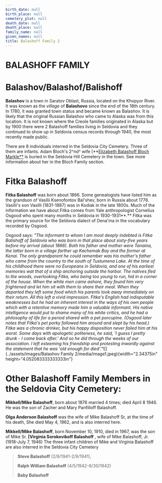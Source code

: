 ```yaml
---
birth_date: null
birth_place: null
cemetery_plot: null
death_date: null
death_place: null
family_name: null
given_names: null
title: Balashoff Family 2
---
```


# BALASHOFF FAMILY

# Balashov/Balashof/Balishoff

**Balashov** is a town in Saratov Oblast, Russia, located on the Khopyor
River. It was known as the *village* of **Balashovo** since the end of
the 18th century. In 1780, it was granted town status and became known
as Balashov. It is likely that the original Russian Balashov who came to
Alaska was from this location. It is not known where the Creole families
originated in Alaska but by 1900 there were 2 Balashoff families living
in Seldovia and they continued to show up in Seldovia census records
through 1940, the most recently made public.

There are 8 individuals interred in the Seldovia City Cemetery. Three of
them are infants. Adam Bloch's 2^nd^ wife [**[Elizabeth Balashoff Bloch
Markle**](../Word_Documents/Adam%20Bloch%20and%20English.doc)
is buried in the Seldovia Hill Cemetery in the town. See more
information about her in the Bloch Family section.

# Fitka Balashoff

**Fitka Balashoff** was born about 1866. Some genealogists
have listed him as the grandson of Vasilii Ksenofontov Bal'shev, born in
Russia about 1778. Vasilii's son Vasilli (1831-1887) was in Kodiak in
the late 1800s. Much of the information we have about Fitka comes from
Yale anthropologist Cornelius Osgood who spent many months in Seldovia
in 1930-1931**.** Fitka was the primary source for the Seldovia dialect
of Dena\'ina in the vocabulary recorded by Osgood.

Osgood says: *\"The informant to whom I am most deeply indebted is Fitka
Balishoff of Seldovia who was born in that place about sixty-five years
before my arrival (about 1866). Both his father and mother were Tanaina,
the latter born in a village farther up Kachemak Bay and the former at
Kenai. The only grandparent he could remember was his mother\'s father
who came from the country to the south of Tustumena Lake. At the time of
his childhood there were no Europeans in Seldovia, and one of his
earliest memories wat that of a ship anchoring outside the harbor. The
natives fled to the woods, overlooking Fitka, who being too young to
run, hid in a corner of the house. When the white men came ashore, they
found him very frightened and let him sit with them to share their meal.
When they departed they left some food which his parents took away
immediately on their return. All this left a vivid impression. Fitka\'s
English had indisputable weaknesses but he had an inherent interest in
the ways of his own people which with a retentive memory made him a
valuable informant. His native intelligence would put to shame many of
his white critics, and he had a philosophy of life for a period shared
with a pet porcupine. (Osgood later notes that Fitka\'s pet porky
followed him around and slept by his head.) Fitka was a chronic drinker,
but his happy disposition never failed him at his worst. Some days with
apologetic politeness, he said, \'I guess I pretty drunk - I come back
after.\' And so he did through the weeks of our association. I left
esteeming his friendship and protesting inwardly against the statement
that he was \'old enough for
died\'.\"*![](../assets/images/Balashov Family 2/media/image1.jpeg){width="2.34375in"
height="4.052083333333333in"}

# Other Balashoff Family Members in the Seldovia City Cemetery:

**Mikkell/Mike Balashoff**, born about 1876 married 4
times; died April 8 1946. He was the son of Zacher and Mary Panfilloff
Balashoff.

**Olga Anderson Balashoff** was the wife of Mike Balashoff
Sr, at the time of his death, She died May 4, 1962, and is also interred
here.

**Mikkell/Mike Balashoff**, born November 10, 1910, died
in 1967, was the son of Mike Sr. **[Virginia Sorokovikoff
Balashoff** , wife of Mike Balashoff, Jr. (1918-July 7,
1946) The three infant children of Mike and Virginia Balashoff are also
interred in the Seldovia City Cemetery

> **Steve Balashoff** (2/9/1941-2/9/1941),
>
> **Ralph William Balashoff** (4/5/1942-6/30/1942)
>
> **Baby Balashoff**
